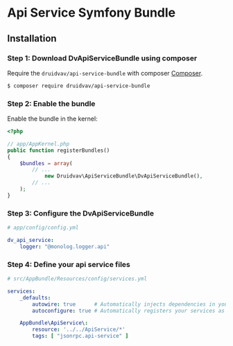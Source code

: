 Api Service Symfony Bundle
=======================

Installation
------------

### Step 1: Download DvApiServiceBundle using composer

Require the `druidvav/api-service-bundle` with composer [Composer](http://getcomposer.org/).

```bash
$ composer require druidvav/api-service-bundle
```

### Step 2: Enable the bundle

Enable the bundle in the kernel:

```php
<?php

// app/AppKernel.php
public function registerBundles()
{
    $bundles = array(
        // ...
            new Druidvav\ApiServiceBundle\DvApiServiceBundle(),
        // ...
    );
}
```

### Step 3: Configure the DvApiServiceBundle


```yml
# app/config/config.yml

dv_api_service:
    logger: "@monolog.logger.api"

```

### Step 4:  Define your api service files


```yml
# src/AppBundle/Resources/config/services.yml

services:
    _defaults:
        autowire: true      # Automatically injects dependencies in your services.
        autoconfigure: true # Automatically registers your services as commands, event subscribers, etc.

    AppBundle\ApiService\:
        resource: '../../ApiService/*'
        tags: [ "jsonrpc.api-service" ]
```
